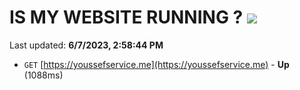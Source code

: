 # IS MY WEBSITE RUNNING ? [![](https://img.shields.io/static/v1?label=Sponsor&message=%E2%9D%A4&logo=GitHub&color=%23fe8e86)](https://github.com/sponsors/<username>)

Last updated: **6/7/2023, 2:58:44 PM**

- `GET` [https://youssefservice.me](https://youssefservice.me) - **Up** (1088ms)

